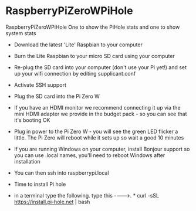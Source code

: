 # RaspberryPiZeroWPiHole
RaspberryPiZeroWPiHole
One to show the PiHole stats and one to show system stats

* Download the latest 'Lite' Raspbian to your computer
* Burn the Lite Raspbian to your micro SD card using your computer
* Re-plug the SD card into your computer (don't use your Pi yet!) and set up your wifi connection by editing supplicant.conf
* Activate SSH support
* Plug the SD card into the Pi Zero W
* If you have an HDMI monitor we recommend connecting it up via the mini HDMI adapter we provide in the budget pack - so you can see that   it's booting OK
* Plug in power to the Pi Zero W - you will see the green LED flicker a little. The Pi Zero will reboot while it sets up so wait a good 10   minutes
* If you are running Windows on your computer, install Bonjour support so you can use .local names, you'll need to reboot Windows after     installation
* You can then ssh into raspberrypi.local

* Time to install Pi hole

* in a terminal type the following.                type this ---->.   *    curl -sSL https://install.pi-hole.net | bash

